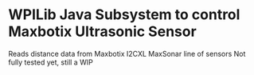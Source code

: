 # WPILib Java Subsystem to control Maxbotix Ultrasonic Sensor
Reads distance data from Maxbotix I2CXL MaxSonar line of sensors
Not fully tested yet, still a WIP
